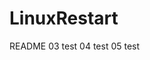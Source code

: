 # LinuxRestart


README
03 test
04 test
05 test









































































